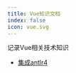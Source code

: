 ```yaml
---
title: Vue知识文档
index: false
icon: vue.svg
---
```


记录Vue相关技术知识
<!-- more -->

- [集成antlr4](集成Antlr4.md)